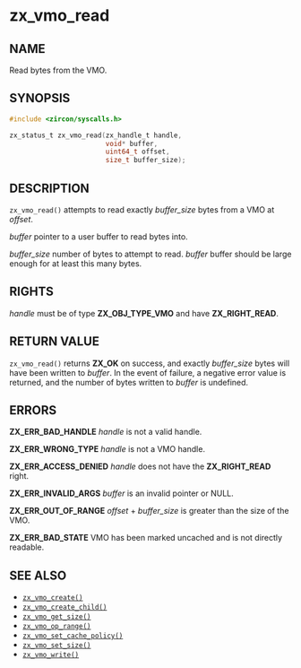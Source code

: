 # zx_vmo_read

## NAME

<!-- Updated by update-docs-from-abigen, do not edit. -->

Read bytes from the VMO.

## SYNOPSIS

<!-- Updated by update-docs-from-abigen, do not edit. -->

```c
#include <zircon/syscalls.h>

zx_status_t zx_vmo_read(zx_handle_t handle,
                        void* buffer,
                        uint64_t offset,
                        size_t buffer_size);
```

## DESCRIPTION

`zx_vmo_read()` attempts to read exactly *buffer_size* bytes from a VMO at *offset*.

*buffer* pointer to a user buffer to read bytes into.

*buffer_size* number of bytes to attempt to read. *buffer* buffer should be large
enough for at least this many bytes.

## RIGHTS

<!-- Updated by update-docs-from-abigen, do not edit. -->

*handle* must be of type **ZX_OBJ_TYPE_VMO** and have **ZX_RIGHT_READ**.

## RETURN VALUE

`zx_vmo_read()` returns **ZX_OK** on success, and exactly *buffer_size* bytes will
have been written to *buffer*.
In the event of failure, a negative error value is returned, and the number of
bytes written to *buffer* is undefined.

## ERRORS

**ZX_ERR_BAD_HANDLE**  *handle* is not a valid handle.

**ZX_ERR_WRONG_TYPE**  *handle* is not a VMO handle.

**ZX_ERR_ACCESS_DENIED**  *handle* does not have the **ZX_RIGHT_READ** right.

**ZX_ERR_INVALID_ARGS**  *buffer* is an invalid pointer or NULL.

**ZX_ERR_OUT_OF_RANGE**  *offset* + *buffer_size* is greater than the size of
                         the VMO.

**ZX_ERR_BAD_STATE**  VMO has been marked uncached and is not directly readable.

## SEE ALSO

 - [`zx_vmo_create()`]
 - [`zx_vmo_create_child()`]
 - [`zx_vmo_get_size()`]
 - [`zx_vmo_op_range()`]
 - [`zx_vmo_set_cache_policy()`]
 - [`zx_vmo_set_size()`]
 - [`zx_vmo_write()`]

<!-- References updated by update-docs-from-abigen, do not edit. -->

[`zx_vmo_create()`]: vmo_create.md
[`zx_vmo_create_child()`]: vmo_create_child.md
[`zx_vmo_get_size()`]: vmo_get_size.md
[`zx_vmo_op_range()`]: vmo_op_range.md
[`zx_vmo_set_cache_policy()`]: vmo_set_cache_policy.md
[`zx_vmo_set_size()`]: vmo_set_size.md
[`zx_vmo_write()`]: vmo_write.md
